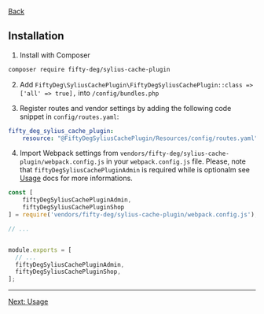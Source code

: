 <a href="../README.md" target="_blank">Back</a>

## Installation

1. Install with Composer
```bash
composer require fifty-deg/sylius-cache-plugin
```

2. Add `FiftyDeg\SyliusCachePlugin\FiftyDegSyliusCachePlugin::class => ['all' => true],` into `/config/bundles.php`

3. Register routes and vendor settings by adding the following code snippet in `config/routes.yaml`:  
```yaml
fifty_deg_sylius_cache_plugin:
    resource: "@FiftyDegSyliusCachePlugin/Resources/config/routes.yaml"
```

4. Import Webpack settings from `vendors/fifty-deg/sylius-cache-plugin/webpack.config.js` in your `webpack.config.js` file. Please, note that `fiftyDegSyliusCachePluginAdmin` is required while is optionalm see <a href="./usage.md" target="_blank">Usage</a> docs for more informations.
```js
const [
    fiftyDegSyliusCachePluginAdmin, 
    fiftyDegSyliusCachePluginShop
] = require('vendors/fifty-deg/sylius-cache-plugin/webpack.config.js');

// ...


module.exports = [
  // ...
  fiftyDegSyliusCachePluginAdmin,
  fiftyDegSyliusCachePluginShop,
];
```

---

<a href="./usage.md" target="_blank">Next: Usage</a>
